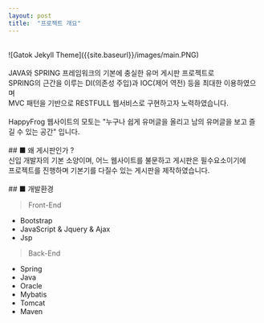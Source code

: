 ```yaml
---
layout: post
title:  "프로젝트 개요"
---
```


<br>
![Gatok Jekyll Theme]({{site.baseurl}}/images/main.PNG)<br>
<br>
JAVA와 SPRING 프레임워크의 기본에 충실한 유머 게시판 프로젝트로<br>
SPRING의 근간을 이루는 DI(의존성 주입)과 IOC(제어 역전) 등을 최대한 이용하였으며<br>
MVC 패턴을 기반으로 RESTFULL 웹서비스로 구현하고자 노력하였습니다.<br><br>
HappyFrog 웹사이트의 모토는 "누구나 쉽게 유머글을 올리고 남의 유머글을 보고 즐길 수 있는 공간" 입니다.
<br>
<br>
## ■ 왜 게시판인가 ?
<br>
신입 개발자의 기본 소양이며, 어느 웹사이트를 불문하고 게시판은 필수요소이기에<br>
프로젝트를 진행하며 기본기를 다질수 있는 게시판을 제작하였습니다.

<br>
<br>
## ■ 개발환경

> Front-End
- Bootstrap
- JavaScript & Jquery & Ajax
- Jsp

> Back-End
- Spring
- Java
- Oracle  
- Mybatis
- Tomcat
- Maven
<br>
<br>
